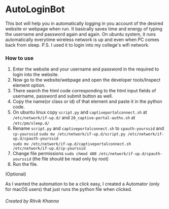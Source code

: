 # AutoLoginBot
This bot will help you in automatically logging in you account of the desired website or webpage when run. It basically saves time and energy of typing the username and password again and again.
On ubuntu system, it runs automatically everytime wireless network is up and even when PC comes back from sleep.
P.S. I used it to login into my college's wifi network.

### How to use

1. Enter the website and your username and password in the required to login into the website.
2. Now go to the website/webpage and open the developer tools/Inspect element option.
3. There search the html code corresponding to the html input fields of username, password and submit button as well.
4. Copy the name(or class or id) of that element and paste it in the python code.
5. On ubuntu linux copy `script.py` and `captiveportalconnect.sh` at `/etc/network/if-up.d/` and `20_captive-portal-auths.sh` at `/etc/pm/sleep.d/`
6. Rename `script.py` and `captiveportalconnect.sh` to `cpauth-yourssid` and `cp-yourssid`
`sudo mv /etc/network/if-up.d/script.py /etc/network/if-up.d/cpauth-yourssid` <br>
`sudo mv /etc/network/if-up.d/captiveportalconnect.sh /etc/network/if-up.d/cp-yourssid` 
7. Change file permissions `sudo chmod 400 /etc/network/if-up.d/cpauth-yourssid` (the file should be read only by root)
8. Run the file.

(Optional)

As I wanted the automation to be a click easy, I created a Automator (only for macOS users) that just runs the python file when clicked.

###### Created by Ritvik Khanna
